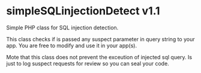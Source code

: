 # simpleSQLinjectionDetect v1.1

Simple PHP class for SQL injection detection.

This class checks if is passed any suspect parameter in query string to your app.
You are free to modify and use it in your app(s).

Mote that this class does not prevent the exceution of injected sql query. Is just to log suspect requests for review so you can seal your code.
